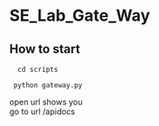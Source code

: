 # SE_Lab_Gate_Way
## How to start
```
  cd scripts
 ```
 ```
  python gateway.py
 ```
 
 open url shows you <br>
 go to url /apidocs
